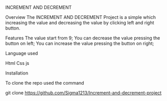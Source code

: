INCREMENT AND DECREMENT 

Overview
The INCREMENT AND DECREMENT Project is a simple which increasing the value and decreasing the value by clicking left and right button.

Features
The value start from 9;
You can decrease the value pressing the button on left;
You can increase the value pressing the button on right;

Language used

Html
Css
js

Installation

To clone the repo used the command

git clone https://github.com/Sigma1213/Increment-and-decrement-project
